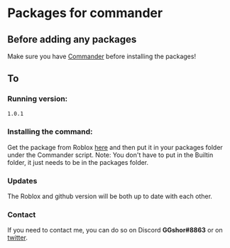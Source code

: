 # Packages for commander

## Before adding any packages
Make sure you have [Commander](https://commander-4.vercel.app/) before installing the packages!

## To
### Running version: 
```bash
1.0.1
```

### Installing the command:
Get the package from Roblox [here](https://roblox.com/library/6715067381) and then put it in your packages folder under the Commander script.  Note: You don't have to put in the Builtin folder, it just needs to be in the packages folder.

### Updates
The Roblox and github version will be both up to date with each other.

### Contact
If you need to contact me, you can do so on Discord **GGshor#8863** or on [twitter](https://twitter.com/GGshor_).